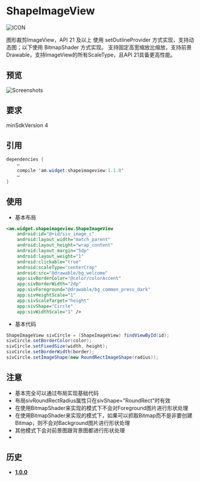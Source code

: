 # ShapeImageView
![ICON](https://raw.githubusercontent.com/AlexMofer/ProjectX/master/shapeimageview/icon.png)

图形裁剪ImageView，API 21 及以上 使用 setOutlineProvider 方式实现，支持动态图；以下使用 BitmapShader 方式实现。
支持固定高宽缩放比缩放，支持前景Drawable，支持ImageView的所有ScaleType，且API 21具备更高性能。
## 预览
![Screenshots](https://raw.githubusercontent.com/AlexMofer/ProjectX/master/shapeimageview/screenshots.gif)
## 要求
minSdkVersion 4
## 引用
```java
dependencies {
    ⋯
    compile 'am.widget:shapeimageview:1.1.0'
    ⋯
}
```
## 使用
- 基本布局
```xml
<am.widget.shapeimageview.ShapeImageView
    android:id="@+id/siv_image_c"
    android:layout_width="match_parent"
    android:layout_height="wrap_content"
    android:layout_margin="5dp"
    android:layout_weight="1"
    android:clickable="true"
    android:scaleType="centerCrop"
    android:src="@drawable/bg_welcome"
    app:sivBorderColor="@color/colorAccent"
    app:sivBorderWidth="2dp"
    app:sivForeground="@drawable/bg_common_press_dark"
    app:sivHeightScale="1"
    app:sivScaleTarget="height"
    app:sivShape="Circle"
    app:sivWidthScale="1" />
```
- 基本代码
```java
ShapeImageView sivCircle = (ShapeImageView) findViewById(id);
sivCircle.setBorderColor(color);
sivCircle.setFixedSize(width, height);
sivCircle.setBorderWidth(border);
sivCircle.setImageShape(new RoundRectImageShape(radius));
```
## 注意
- 基本完全可以通过布局实现基础代码
- 布局sivRoundRectRadius属性只在sivShape="RoundRect"时有效
- 在使用BitmapShader来实现的模式下不会对Foreground图片进行形状处理
- 在使用BitmapShader来实现的模式下，如果可以抓取Bitmap而不是非要创建Bitmap，则不会对Background图片进行形状处理
- 其他模式下会对前景图跟背景图都进行形状处理
-

## 历史
- [**1.0.0**](https://bintray.com/alexmofer/maven/ShapeImageView/1.0.0)